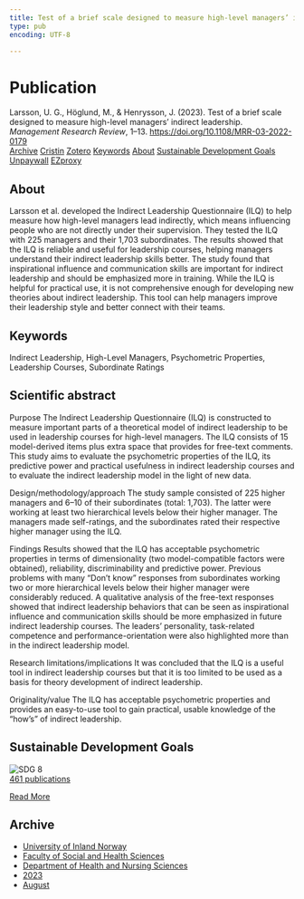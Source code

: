 ```yaml
---
title: Test of a brief scale designed to measure high-level managers’ indirect leadership
type: pub
encoding: UTF-8

---
```

<h1>Publication</h1>
<article id="csl-bib-container-DT5ADU9H" class="csl-bib-container">
  <div class="csl-bib-body"> <div class="csl-entry">Larsson, U. G., Höglund, M., &#38; Henrysson, J. (2023). Test of a brief scale designed to measure high-level managers’ indirect leadership. <i>Management Research Review</i>, 1–13. <a href="https://doi.org/10.1108/MRR-03-2022-0179">https://doi.org/10.1108/MRR-03-2022-0179</a></div> </div>
  <div class="csl-bib-buttons">
    <a href="#taxonomy-article-DT5ADU9H" alt="archive" class="csl-bib-button">Archive</a>
    <a href="https://app.cristin.no/results/show.jsf?id=2167675" alt="Cristin" class="csl-bib-button">Cristin</a>
    <a href="http://zotero.org/groups/5881554/items/DT5ADU9H" alt="Zotero" class="csl-bib-button">Zotero</a>
    <a href="#keywords-article-DT5ADU9H" alt="keywords" class="csl-bib-button">Keywords</a>
    <a href="#about-article-DT5ADU9H" alt="about_pub" class="csl-bib-button">About</a>
    <a href="#sdg-article-DT5ADU9H" alt="sdg" class="csl-bib-button">Sustainable Development Goals</a>
    <a href="https://www.emerald.com/insight/content/doi/10.1108/MRR-03-2022-0179/full/pdf?title=test-of-a-brief-scale-designed-to-measure-high-level-managers-indirect-leadership" alt="Unpaywall" class="csl-bib-button">Unpaywall</a>
    <a href="https://www.emerald.com/insight/content/doi/10.1108/MRR-03-2022-0179/full/pdf?title=test-of-a-brief-scale-designed-to-measure-high-level-managers-indirect-leadership" alt="EZproxy" class="csl-bib-button">EZproxy</a>
  </div>
  <div id="csl-bib-meta-container-DT5ADU9H"></div>
</article>
<div id="csl-bib-meta-DT5ADU9H" class="csl-bib-meta">
  <article id="about-article-DT5ADU9H" class="about_pub-article">
    <h1>About</h1>
    Larsson et al. developed the Indirect Leadership Questionnaire (ILQ) to help measure how high-level managers lead indirectly, which means influencing people who are not directly under their supervision. They tested the ILQ with 225 managers and their 1,703 subordinates. The results showed that the ILQ is reliable and useful for leadership courses, helping managers understand their indirect leadership skills better. The study found that inspirational influence and communication skills are important for indirect leadership and should be emphasized more in training. While the ILQ is helpful for practical use, it is not comprehensive enough for developing new theories about indirect leadership. This tool can help managers improve their leadership style and better connect with their teams.
  </article>
  <article id="keywords-article-DT5ADU9H" class="keywords-article">
    <h1>Keywords</h1>
    Indirect Leadership, High-Level Managers, Psychometric Properties, Leadership Courses, Subordinate Ratings
  </article>
  <article id="abstract-article-DT5ADU9H" class="abstract-article">
    <h1>Scientific abstract</h1>
    Purpose 
The Indirect Leadership Questionnaire (ILQ) is constructed to measure important parts of a theoretical model of indirect leadership to be used in leadership courses for high-level managers. The ILQ consists of 15 model-derived items plus extra space that provides for free-text comments. This study aims to evaluate the psychometric properties of the ILQ, its predictive power and practical usefulness in indirect leadership courses and to evaluate the indirect leadership model in the light of new data. 
 
Design/methodology/approach 
The study sample consisted of 225 higher managers and 6–10 of their subordinates (total: 1,703). The latter were working at least two hierarchical levels below their higher manager. The managers made self-ratings, and the subordinates rated their respective higher manager using the ILQ. 
 
Findings 
Results showed that the ILQ has acceptable psychometric properties in terms of dimensionality (two model-compatible factors were obtained), reliability, discriminability and predictive power. Previous problems with many “Don’t know” responses from subordinates working two or more hierarchical levels below their higher manager were considerably reduced. A qualitative analysis of the free-text responses showed that indirect leadership behaviors that can be seen as inspirational influence and communication skills should be more emphasized in future indirect leadership courses. The leaders’ personality, task-related competence and performance-orientation were also highlighted more than in the indirect leadership model. 
 
Research limitations/implications 
It was concluded that the ILQ is a useful tool in indirect leadership courses but that it is too limited to be used as a basis for theory development of indirect leadership. 
 
Originality/value 
The ILQ has acceptable psychometric properties and provides an easy-to-use tool to gain practical, usable knowledge of the “how’s” of indirect leadership.
  </article>
  <article id="sdg-article-DT5ADU9H" class="sdg-article">
    <h1>Sustainable Development Goals</h1>
    <div class="sdg-container"><div id="sdg8" class="sdg">
        <img src="{{< params subfolder >}}images/sdg/sdg08_en.png" class="image" alt="SDG 8">
        <div class="sdg-overlay">
          <a href="/en/archive/?key=?sdg=8#archive" class="sdg-publication-count"><span>461</span> publications</a>
          <p><a href="https://sdgs.un.org/goals/goal8" class="sdg-read-more">Read More</a></p>
        </div>
      </div></div>
  </article>
  <article id="taxonomy-article-DT5ADU9H" class="taxonomy-article">
    <h1>Archive</h1>
    <ul>
      <li>
        <a href="/en/archive/?key=3DCRN523">University of Inland Norway</a>
      </li>
      <li>
        <a href="/en/archive/?key=IDKFS3MX">Faculty of Social and Health Sciences</a>
      </li>
      <li>
        <a href="/en/archive/?key=GTV4ECMZ">Department of Health and Nursing Sciences</a>
      </li>
      <li>
        <a href="/en/archive/?key=RX9SDGSP">2023</a>
      </li>
      <li>
        <a href="/en/archive/?key=QC38XQLW">August</a>
      </li>
    </ul>
  </article>
</div>
